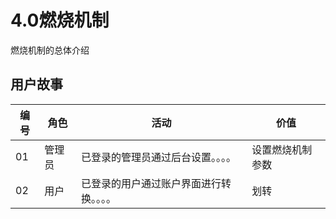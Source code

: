 4.0燃烧机制
=======================
燃烧机制的总体介绍

## 用户故事

| 编号 | 角色  | 活动  | 价值  |
|---|---|---|---|
| 01 | 管理员 | 已登录的管理员通过后台设置。。。。 | 设置燃烧机制参数 |
| 02 | 用户 | 已登录的用户通过账户界面进行转换。。。。 | 划转 |

